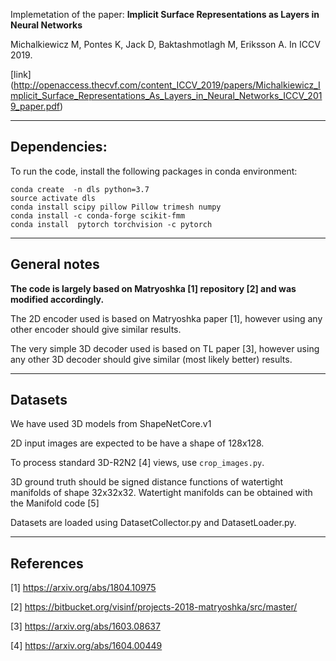 Implemetation of the paper:
**Implicit Surface Representations as Layers in Neural Networks**

Michalkiewicz M, Pontes K, Jack D, Baktashmotlagh M, Eriksson A. In ICCV 2019.


[link] (http://openaccess.thecvf.com/content_ICCV_2019/papers/Michalkiewicz_Implicit_Surface_Representations_As_Layers_in_Neural_Networks_ICCV_2019_paper.pdf)

-----------------------
Dependencies:
-----------------------

To run the code, install the following packages in conda environment:

```
conda create  -n dls python=3.7
source activate dls
conda install scipy pillow Pillow trimesh numpy
conda install -c conda-forge scikit-fmm 
conda install  pytorch torchvision -c pytorch
```


----------------------------------------------------------------------
General notes
----------------------------------------------------------------------
**The code is largely based on Matryoshka [1] repository [2] and was modified accordingly.**

The 2D encoder used is based on Matryoshka paper [1], however using any other encoder
should give similar results.

The very simple 3D decoder used is based on TL paper [3], however using any other
3D decoder should give similar (most likely better) results.

------------
Datasets
------------
We have used 3D models from ShapeNetCore.v1

2D input images are expected to be have a shape of 128x128.

To process standard 3D-R2N2 [4] views, use `crop_images.py`.

3D ground truth should be signed distance functions of watertight manifolds of shape
32x32x32. Watertight manifolds can be obtained with the Manifold code [5]

Datasets are loaded using DatasetCollector.py and DatasetLoader.py.

-------------------------
References
---------------------------
	
[1] https://arxiv.org/abs/1804.10975

[2] https://bitbucket.org/visinf/projects-2018-matryoshka/src/master/

[3] https://arxiv.org/abs/1603.08637

[4] https://arxiv.org/abs/1604.00449
